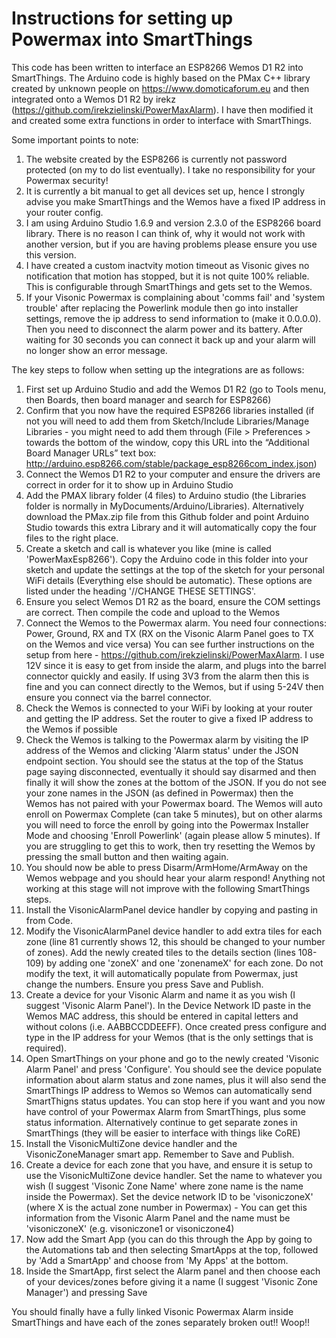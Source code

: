 # Instructions for setting up Powermax into SmartThings

This code has been written to interface an ESP8266 Wemos D1 R2 into SmartThings. The Arduino code is highly based on the PMax C++ library created by unknown people on https://www.domoticaforum.eu and then integrated onto a Wemos D1 R2 by irekz (https://github.com/irekzielinski/PowerMaxAlarm). I have then modified it and created some extra functions in order to interface with SmartThings.

Some important points to note:
1) The website created by the ESP8266 is currently not password protected (on my to do list eventually). I take no responsibility for your Powermax security!
2) It is currently a bit manual to get all devices set up, hence I strongly advise you make SmartThings and the Wemos have a fixed IP address in your router config.
3) I am using Arduino Studio 1.6.9 and version 2.3.0 of the ESP8266 board library. There is no reason I can think of, why it would not work with another version, but if you are having problems please ensure you use this version.
4) I have created a custom inactvity motion timeout as Visonic gives no notification that motion has stopped, but it is not quite 100% reliable. This is configurable through SmartThings and gets set to the Wemos.
5) If your Visonic Powermax is complaining about 'comms fail' and 'system trouble' after replacing the Powerlink module then go into installer settings, remove the ip address to send information to (make it 0.0.0.0). Then you need to disconnect the alarm power and its battery. After waiting for 30 seconds you can connect it back up and your alarm will no longer show an error message.

The key steps to follow when setting up the integrations are as follows:
1) First set up Arduino Studio and add the Wemos D1 R2 (go to Tools menu, then Boards, then board manager and search for ESP8266)
2) Confirm that you now have the required ESP8266 libraries installed (if not you will need to add them from Sketch/Include Libraries/Manage Libraries - you might need to add them through (File > Preferences > towards the bottom of the window, copy this URL into the “Additional Board Manager URLs” text box: http://arduino.esp8266.com/stable/package_esp8266com_index.json)
3) Connect the Wemos D1 R2 to your computer and ensure the drivers are correct in order for it to show up in Arduino Studio
4) Add the PMAX library folder (4 files) to Arduino studio (the Libraries folder is normally in MyDocuments/Arduino/Libraries). Alternatively download the PMax.zip file from this Github folder and point Arduino Studio towards this extra Library and it will automatically copy the four files to the right place.
5) Create a sketch and call is whatever you like (mine is called 'PowerMaxEsp8266'). Copy the Arduino code in this folder into your sketch and update the settings at the top of the sketch for your personal WiFi details (Everything else should be automatic). These options are listed under the heading '//CHANGE THESE SETTINGS'.
6) Ensure you select Wemos D1 R2 as the board, ensure the COM settings are correct. Then compile the code and upload to the Wemos
7) Connect the Wemos to the Powermax alarm. You need four connections: Power, Ground, RX and TX (RX on the Visonic Alarm Panel goes to TX on the Wemos and vice versa) You can see further instructions on the setup from here - https://github.com/irekzielinski/PowerMaxAlarm. I use 12V since it is easy to get from inside the alarm, and plugs into the barrel connector quickly and easily. If using 3V3 from the alarm then this is fine and you can connect directly to the Wemos, but if using 5-24V then ensure you connect via the barrel connector.
8) Check the Wemos is connected to your WiFi by looking at your router and getting the IP address. Set the router to give a fixed IP address to the Wemos if possible
9) Check the Wemos is talking to the Powermax alarm by visiting the IP address of the Wemos and clicking 'Alarm status' under the JSON endpoint section. You should see the status at the top of the Status page saying disconnected, eventually it should say disarmed and then finally it will show the zones at the bottom of the JSON. If you do not see your zone names in the JSON (as defined in Powermax) then the Wemos has not paired with your Powermax board. The Wemos will auto enroll on Powermax Complete (can take 5 minutes), but on other alarms you will need to force the enroll by going into the Powermax Installer Mode and choosing 'Enroll Powerlink' (again please allow 5 minutes). If you are struggling to get this to work, then try resetting the Wemos by pressing the small button and then waiting again.
10) You should now be able to press Disarm/ArmHome/ArmAway on the Wemos webpage and you should hear your alarm respond! Anything not working at this stage will not improve with the following SmartThings steps.
11) Install the VisonicAlarmPanel device handler by copying and pasting in from Code.
12) Modify the VisonicAlarmPanel device handler to add extra tiles for each zone (line 81 currently shows 12, this should be changed to your number of zones). Add the newly created tiles to the details section (lines 108-109) by adding one 'zoneX' and one 'zonenameX' for each zone. Do not modify the text, it will automatically populate from Powermax, just change the numbers. Ensure you press Save and Publish.
13) Create a device for your Visonic Alarm and name it as you wish (I suggest 'Visonic Alarm Panel'). In the Device Network ID paste in the Wemos MAC address, this should be entered in capital letters and without colons (i.e. AABBCCDDEEFF). Once created press configure and type in the IP address for your Wemos (that is the only settings that is required).
14) Open SmartThings on your phone and go to the newly created 'Visonic Alarm Panel' and press 'Configure'. You should see the device populate information about alarm status and zone names, plus it will also send the SmartThings IP address to Wemos so Wemos can automatically send SmartThigns status updates.
You can stop here if you want and you now have control of your Powermax Alarm from SmartThings, plus some status information. Alternatively continue to get separate zones in SmartThings (they will be easier to interface with things like CoRE)
15) Install the VisonicMultiZone device handler and the VisonicZoneManager smart app. Remember to Save and Publish.
16) Create a device for each zone that you have, and ensure it is setup to use the VisonicMultiZone device handler. Set the name to whatever you wish (I suggest 'Visonic Zone Name' where zone name is the name inside the Powermax). Set the device network ID to be 'visoniczoneX' (where X is the actual zone number in Powermax) - You can get this information from the Visonic Alarm Panel and the name must be 'visoniczoneX' (e.g. visoniczone1 or visoniczone4)
17) Now add the Smart App (you can do this through the App by going to the Automations tab and then selecting SmartApps at the top, followed by 'Add a SmartApp' and choose from 'My Apps' at the bottom.
18) Inside the SmartApp, first select the Alarm panel and then choose each of your devices/zones before giving it a name (I suggest 'Visonic Zone Manager') and pressing Save

You should finally have a fully linked Visonic Powermax Alarm inside SmartThings and have each of the zones separately broken out!! Woop!!
